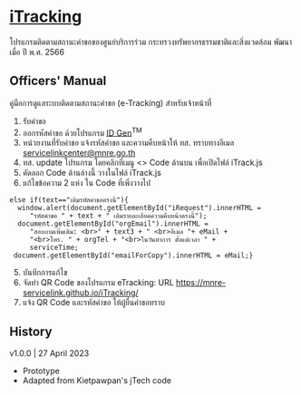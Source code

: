 # [iTracking](https://mnre-servicelink.github.io/iTracking)
โปรแกรมติดตามสถานะคำขอของศูนย์บริการร่วม กระทรวงทรัพยากรธรรมชาติและสิ่งแวดล้อม
พัฒนาเมื่อ ปี พ.ศ. 2566
## Officers' Manual
คู่มือการดูแลระบบติดตามสถานะคำขอ (e-Tracking) สำหรับเจ้าหน้าที่
1. รับคำขอ
2. ออกรหัสคำขอ ด้วยโปรแกรม [ID Gen](https://kietpawpan.github.io/chatBot/IDGen.html)<sup>TM</sup>
3. หน่วยงานที่รับคำขอ แจ้งรหัสคำขอ และความคืบหน้าให้ ทส. ทราบทางอีเมล servicelinkcenter@mnre.go.th
4. ทส.  update โปรแกรม โดยคลิกที่เมนู <> Code ด้านบน เพื่อเปิดไฟล์ iTrack.js
5. คัดลอก Code ด้านล่างนี้  วางในไฟล์ iTrack.js
6. แก้ไขข้อความ 2 แห่ง ใน Code ที่เพิ่งวางไป

```
else if(text=="เติมรหัสคำขอตรงนี้"){ 
  window.alert(document.getElementById("iRequest").innerHTML = 
     "รหัสคำขอ " + text + " เติมรายละเอียดความคืบหน้าตรงนี้");
  document.getElementById("orgEmail").innerHTML = 
     "สอบถามเพิ่มเติม: <br>" + text3 + " <br>อีเมล "+ eMail + 
     "<br>โทร. " + orgTel + "<br>ในวันทำการ ตั้งแต่เวลา " + 
     serviceTime;
 document.getElementById("emailForCopy").innerHTML = eMail;}
```
5. บันทึกการแก้ไข
6. จัดทำ QR Code ของโปรแกรม eTracking: URL https://mnre-servicelink.github.io/iTracking/
7. แจ้ง QR Code และรหัสคำขอ ให้ผู้ยื่นคำขอทราบ

## History
v1.0.0 | 27 April 2023
- Prototype
- Adapted from Kietpawpan's jTech code
